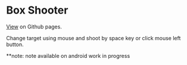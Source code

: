 # Box Shooter

  [View](https://mojammelhossain.github.io/box-shooter) on Github pages.
  
  Change target using mouse and shoot by space key or click mouse left button.
  
  **note: note available on android work in progress
